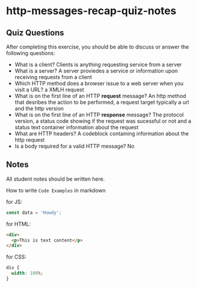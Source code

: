 # http-messages-recap-quiz-notes

## Quiz Questions

After completing this exercise, you should be able to discuss or answer the following questions:

- What is a client?
  Clients is anything requesting service from a server
- What is a server?
  A server proviedes a service or information upon receiving requests from a client
- Which HTTP method does a browser issue to a web server when you visit a URL?
  a XMLH request
- What is on the first line of an HTTP **request** message?
  An http method that desribes the action to be performed, a request target typically a url and the http version
- What is on the first line of an HTTP **response** message?
  The protocol version, a status code showing if the request was sucessful or not and a status text container information about the request
- What are HTTP headers?
  A codeblock containing information about the http request
- Is a body required for a valid HTTP message?
  No

## Notes

All student notes should be written here.

How to write `Code Examples` in markdown

for JS:

```javascript
const data = 'Howdy';
```

for HTML:

```html
<div>
  <p>This is text content</p>
</div>
```

for CSS:

```css
div {
  width: 100%;
}
```
